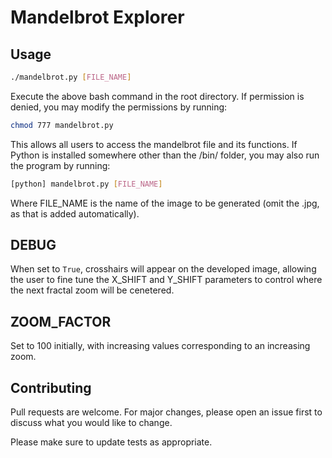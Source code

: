 # Mandelbrot Explorer

## Usage

```bash
./mandelbrot.py [FILE_NAME]
```
Execute the above bash command in the root directory. If permission is denied, you may modify the permissions by running:
```bash
chmod 777 mandelbrot.py
```
This allows all users to access the mandelbrot file and its functions.
If Python is installed somewhere other than the /bin/ folder, you may also run the program by running:
```bash
[python] mandelbrot.py [FILE_NAME] 
```
Where FILE\_NAME is the name of the image to be generated (omit the .jpg, as that is added automatically).

## DEBUG
When set to `True`, crosshairs will appear on the developed image, allowing the user to fine tune the X\_SHIFT and Y\_SHIFT parameters to control where the next fractal zoom will be cenetered.

## ZOOM\_FACTOR
Set to 100 initially, with increasing values corresponding to an increasing zoom.

## Contributing
Pull requests are welcome. For major changes, please open an issue first to discuss what you would like to change.

Please make sure to update tests as appropriate.

